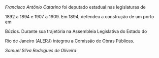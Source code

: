 

*Francisco Antônio Catarino* foi deputado estadual nas legislaturas de

1892 a 1894 e 1907 a 1909. Em 1894, defendeu a construção de um porto em

Búzios. Durante sua trajetória na Assembleia Legislativa do Estado do

Rio de Janeiro (ALERJ) integrou a Comissão de Obras Públicas.



*Samuel Silva Rodrigues de Oliveira*



